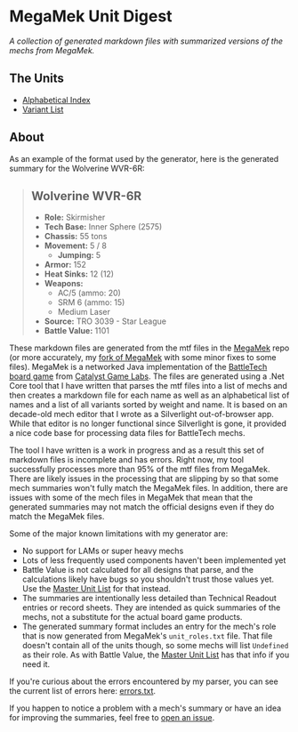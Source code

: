 # MegaMek Unit Digest

*A collection of generated markdown files with summarized versions of the mechs from MegaMek.*

## The Units

- [Alphabetical Index](index.md)
- [Variant List](variants.md)

## About

As an example of the format used by the generator, here is the generated summary for the Wolverine WVR-6R:

> ## Wolverine WVR-6R
> - **Role:** Skirmisher
> - **Tech Base:** Inner Sphere (2575)
> - **Chassis:** 55 tons
> - **Movement:** 5 / 8
>   - **Jumping:** 5
> - **Armor:** 152
> - **Heat Sinks:** 12 (12)
> - **Weapons:**
>   - AC/5 (ammo: 20)
>   - SRM 6 (ammo: 15)
>   - Medium Laser
> - **Source:** TRO 3039 - Star League
> - **Battle Value:** 1101

These markdown files are generated from the mtf files in the [MegaMek](https://github.com/MegaMek/megamek) repo (or more accurately, my [fork of MegaMek](https://github.com/scottboehmer/megamek) with some minor fixes to some files).
MegaMek is a networked Java implementation of the [BattleTech board game](https://bg.battletech.com/) from [Catalyst Game Labs](https://www.catalystgamelabs.com/).
The files are generated using a .Net Core tool that I have written that parses the mtf files into a list of mechs and then creates a markdown file for each name as well as an alphabetical list of names and a list of all variants sorted by weight and name. It is based on an decade-old mech editor that I wrote as a Silverlight out-of-browser app. While that editor is no longer functional since Silverlight is gone, it provided a nice code base for processing data files for BattleTech mechs.

The tool I have written is a work in progress and as a result this set of markdown files is incomplete and has errors. Right now, my tool successfully processes more than 95% of the mtf files from MegaMek. There are likely issues in the processing that are slipping by so that some mech summaries won't fully match the MegaMek files. In addition, there are issues with some of the mech files in MegaMek that mean that the generated summaries may not match the official designs even if they do match the MegaMek files.

Some of the major known limitations with my generator are:
- No support for LAMs or super heavy mechs
- Lots of less frequently used components haven't been implemented yet
- Battle Value is not calculated for all designs that parse, and the calculations likely have bugs so you shouldn't trust those values yet. Use the [Master Unit List](http://masterunitlist.info/) for that instead.
- The summaries are intentionally less detailed than Technical Readout entries or record sheets. They are intended as quick summaries of the mechs, not a substitute for the actual board game products.
- The generated summary format includes an entry for the mech's role that is now generated from MegaMek's `unit_roles.txt` file. That file doesn't contain all of the units though, so some mechs will list `Undefined` as their role. As with Battle Value, the [Master Unit List](http://masterunitlist.info/) has that info if you need it.

If you're curious about the errors encountered by my parser, you can see the current list of errors here: [errors.txt](errors.txt).

If you happen to notice a problem with a mech's summary or have an idea for improving the summaries, feel free to [open an issue](https://github.com/scottboehmer/megamek-unit-digest/issues/new).
